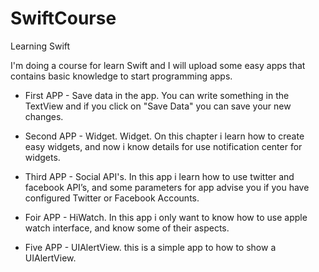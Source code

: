 # SwiftCourse

Learning Swift

I'm doing a course for learn Swift and I will upload some easy apps that contains basic knowledge to start programming apps.

- First APP - Save data in the app.
You can write something in the TextView and if you click on "Save Data" you can save your new changes.

- Second APP - Widget.
Widget. On this chapter i learn how to create easy widgets, and now i know details for use notification center for widgets.

- Third APP - Social API's.
In this app i learn how to use twitter and facebook API’s, and some parameters for app advise you if you have configured Twitter or Facebook Accounts.

- Foir APP - HiWatch.
In this app i only want to know how to use apple watch interface, and know some of their aspects.

- Five APP - UIAlertView.
this is a simple app to how to show a UIAlertView.
